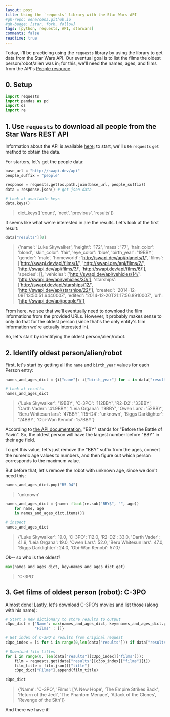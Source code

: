 ```yaml
---
layout: post
title: Using the `requests` library with the Star Wars API
#gh-repo: oena/oena.github.io
#gh-badge: [star, fork, follow]
tags: [python, requests, API, starwars]
comments: false
readtime: true
--- 
```


Today, I'll be practicing using the `requests` library by using the library to get data from the Star Wars API. Our eventual goal is to list the films the oldest person/robot/alien was in; for this, we'll need the names, ages, and films from the API's [People resource](https://swapi.dev/documentation#people). 

## 0. Setup


```python
import requests
import pandas as pd
import os 
import re
```

## 1. Use `requests` to download all people from the Star Wars REST API 

Information about the API is available [here](https://swapi.dev/documentation); to start, we'll use `requests` `get` method to obtain the data. 

For starters, let's get the people data: 


```python
base_url = "http://swapi.dev/api"
people_suffix = "people"
```


```python
response = requests.get(os.path.join(base_url, people_suffix))
data = response.json() # get json data 
```


```python
# Look at available keys
data.keys()
```




> dict_keys(['count', 'next', 'previous', 'results'])



It seems like what we're interested in are the results. Let's look at the first result:


```python
data["results"][0]
```




 >   {'name': 'Luke Skywalker',
     'height': '172',
     'mass': '77',
     'hair_color': 'blond',
     'skin_color': 'fair',
     'eye_color': 'blue',
     'birth_year': '19BBY',
     'gender': 'male',
     'homeworld': 'http://swapi.dev/api/planets/1/',
     'films': ['http://swapi.dev/api/films/1/',
      'http://swapi.dev/api/films/2/',
      'http://swapi.dev/api/films/3/',
      'http://swapi.dev/api/films/6/'],
     'species': [],
     'vehicles': ['http://swapi.dev/api/vehicles/14/',
      'http://swapi.dev/api/vehicles/30/'],
     'starships': ['http://swapi.dev/api/starships/12/',
      'http://swapi.dev/api/starships/22/'],
     'created': '2014-12-09T13:50:51.644000Z',
     'edited': '2014-12-20T21:17:56.891000Z',
     'url': 'http://swapi.dev/api/people/1/'}



From here, we see that we'll eventually need to download the film informations from the provided URLs. However, it probably makes sense to only do that for the oldest person (since that's the only entity's film information we're actually interested in). 

So, let's start by identifying the oldest person/alien/robot. 

## 2. Identify oldest person/alien/robot

First, let's start by getting all the `name` and `birth_year` values for each Person entry: 


```python
names_and_ages_dict = {i["name"]: i["birth_year"] for i in data["results"]}
```


```python
# Look at results
names_and_ages_dict
```




>    {'Luke Skywalker': '19BBY',
     'C-3PO': '112BBY',
     'R2-D2': '33BBY',
     'Darth Vader': '41.9BBY',
     'Leia Organa': '19BBY',
     'Owen Lars': '52BBY',
     'Beru Whitesun lars': '47BBY',
     'R5-D4': 'unknown',
     'Biggs Darklighter': '24BBY',
     'Obi-Wan Kenobi': '57BBY'}



According to [the API documentation](https://swapi.dev/documentation#people), "BBY" stands for "Before the Battle of Yavin". So, the oldest person will have the largest number before "BBY" in their age field. 

To get this value, let's just remove the "BBY" suffix from the ages, convert the numeric age values to numbers, and then figure out which person corresponds to the maximum value. 

But before that, let's remove the robot with unknown age, since we don't need this: 


```python
names_and_ages_dict.pop("R5-D4")
```




>    'unknown'




```python
names_and_ages_dict = {name: float(re.sub("BBY$", "", age)) 
    for name, age 
    in names_and_ages_dict.items()}

# inspect
names_and_ages_dict
```




 >   {'Luke Skywalker': 19.0,
     'C-3PO': 112.0,
     'R2-D2': 33.0,
     'Darth Vader': 41.9,
     'Leia Organa': 19.0,
     'Owen Lars': 52.0,
     'Beru Whitesun lars': 47.0,
     'Biggs Darklighter': 24.0,
     'Obi-Wan Kenobi': 57.0}



Ok-- so who is the oldest? 


```python
max(names_and_ages_dict, key=names_and_ages_dict.get)
```




 >   'C-3PO'



## 3. Get films of oldest person (robot): C-3PO

Almost done! Lastly, let's download C-3PO's movies and list those (along with his name): 


```python
# Start a new dictionary to store results to output
c3po_dict = {"Name": max(names_and_ages_dict, key=names_and_ages_dict.get),
             "Films" : []}
```


```python
# Get index of C-3PO's results from original request 
c3po_index = [i for i in range(0,len(data["results"])) if data["results"][i]["name"] == "C-3PO"][0]

# Download film titles
for i in range(0, len(data["results"][c3po_index]["films"])):
    film = requests.get(data["results"][c3po_index]["films"][i])
    film_title = film.json()["title"]
    c3po_dict["Films"].append(film_title)
```


```python
c3po_dict
```




 >   {'Name': 'C-3PO',
     'Films': ['A New Hope',
      'The Empire Strikes Back',
      'Return of the Jedi',
      'The Phantom Menace',
      'Attack of the Clones',
      'Revenge of the Sith']}



And there we have it! 
